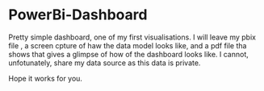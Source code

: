 # PowerBi-Dashboard

Pretty simple dashboard, one of my first visualisations.  I will leave my pbix file , a screen cpture of haw the data model looks like, and a pdf file tha shows that gives a glimpse of how of the dashboard looks like. I cannot, unfotunately, share my data source as this data is private.

Hope it works for you.
